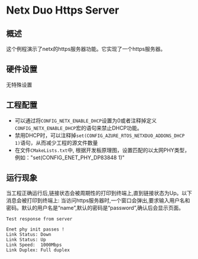 # Netx Duo Https Server

## 概述

这个例程演示了netx的https服务器功能。它实现了一个https服务器。

## 硬件设置

无特殊设置

## 工程配置
- 可以通过将`CONFIG_NETX_ENABLE_DHCP`设置为0或者注释掉定义`CONFIG_NETX_ENABLE_DHCP`宏的语句来禁止DHCP功能。
- 禁用DHCP时，可以注释掉`set(CONFIG_AZURE_RTOS_NETXDUO_ADDONS_DHCP 1)`语句，从而减少工程的源文件数量
- 在文件`CMakeLists.txt`中,  根据开发板原理图，设置匹配的以太网PHY类型，例如："set(CONFIG_ENET_PHY_DP83848 1)"

## 运行现象

当工程正确运行后,链接状态会被周期性的打印到终端上,直到链接状态为Up。以下消息会被打印到终端上:
当访问https服务器时,一个窗口会弹出,要求输入用户名和密码。默认的用户名是“name”,默认的密码是“password”,确认后会显示页面。

```
Test response from server
```

```console
Enet phy init passes !
Link Status: Down
Link Status: Up
Link Speed:  1000Mbps
Link Duplex: Full duplex
```

